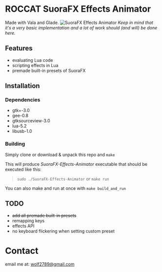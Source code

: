 # ROCCAT SuoraFX Effects Animator
Made with Vala and Glade.
![SuoraFX Effects Animator](http://i.imgur.com/7sCAHEu.png)
_Keep in mind that it's a very basic implementation and a lot of work should (and will) be done here._


## Features
* evaluating Lua code
* scripting effects in Lua
* premade built-in presets of SuoraFX


## Installation
### Dependencies
* gtk+-3.0
* gee-0.8
* gtksourceview-3.0
* lua-5.2
* libusb-1.0

### Building
Simply clone or download & unpack this repo and `make`

This will produce _SuoraFX-Effects-Animator_ executable that should be executed like this:
> `sudo ./SuoraFX-Effects-Animator` or `make run`

You can also make and run at once with `make build_and_run`

## TODO
* ~~add all premade built-in presets~~
* remapping keys
* effects API
* no keyboard flickering when setting custom preset

# Contact
email me at: [wolf2789@gmail.com](mailto:wolf2789@gmail.com)
